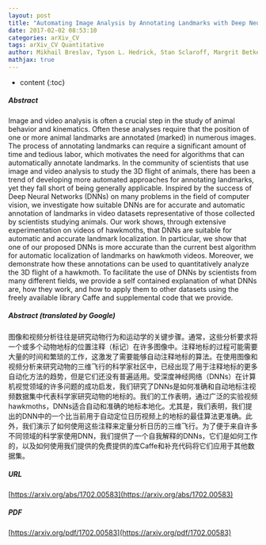 ```yaml
---
layout: post
title: "Automating Image Analysis by Annotating Landmarks with Deep Neural Networks"
date: 2017-02-02 08:53:10
categories: arXiv_CV
tags: arXiv_CV Quantitative
author: Mikhail Breslav, Tyson L. Hedrick, Stan Sclaroff, Margrit Betke
mathjax: true
---
```


* content
{:toc}

##### Abstract
Image and video analysis is often a crucial step in the study of animal behavior and kinematics. Often these analyses require that the position of one or more animal landmarks are annotated (marked) in numerous images. The process of annotating landmarks can require a significant amount of time and tedious labor, which motivates the need for algorithms that can automatically annotate landmarks. In the community of scientists that use image and video analysis to study the 3D flight of animals, there has been a trend of developing more automated approaches for annotating landmarks, yet they fall short of being generally applicable. Inspired by the success of Deep Neural Networks (DNNs) on many problems in the field of computer vision, we investigate how suitable DNNs are for accurate and automatic annotation of landmarks in video datasets representative of those collected by scientists studying animals. Our work shows, through extensive experimentation on videos of hawkmoths, that DNNs are suitable for automatic and accurate landmark localization. In particular, we show that one of our proposed DNNs is more accurate than the current best algorithm for automatic localization of landmarks on hawkmoth videos. Moreover, we demonstrate how these annotations can be used to quantitatively analyze the 3D flight of a hawkmoth. To facilitate the use of DNNs by scientists from many different fields, we provide a self contained explanation of what DNNs are, how they work, and how to apply them to other datasets using the freely available library Caffe and supplemental code that we provide.

##### Abstract (translated by Google)
图像和视频分析往往是研究动物行为和运动学的关键步骤。通常，这些分析要求将一个或多个动物地标的位置注释（标记）在许多图像中。注释地标的过程可能需要大量的时间和繁琐的工作，这激发了需要能够自动注释地标的算法。在使用图像和视频分析来研究动物的三维飞行的科学家社区中，已经出现了用于注释地标的更多自动化方法的趋势，但是它们还没有普遍适用。受深度神经网络（DNNs）在计算机视觉领域的许多问题的成功启发，我们研究了DNNs是如何准确和自动地标注视频数据集中代表科学家研究动物的地标的。我们的工作表明，通过广泛的实验视频hawkmoths，DNNs适合自动和准确的地标本地化。尤其是，我们表明，我们提出的DNN中的一个比当前用于自动定位日历视频上的地标的最佳算法更准确。此外，我们演示了如何使用这些注释来定量分析日历的三维飞行。为了便于来自许多不同领域的科学家使用DNN，我们提供了一个自我解释的DNNs，它们是如何工作的，以及如何使用我们提供的免费提供的库Caffe和补充代码将它们应用于其他数据集。

##### URL
[https://arxiv.org/abs/1702.00583](https://arxiv.org/abs/1702.00583)

##### PDF
[https://arxiv.org/pdf/1702.00583](https://arxiv.org/pdf/1702.00583)

